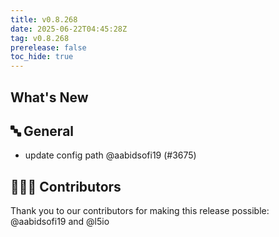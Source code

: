 ```yaml
---
title: v0.8.268
date: 2025-06-22T04:45:28Z
tag: v0.8.268
prerelease: false
toc_hide: true
---
```


## What's New
## 🔤 General
- update config path @aabidsofi19 (#3675)

## 👨🏽‍💻 Contributors

Thank you to our contributors for making this release possible:
@aabidsofi19 and @l5io

